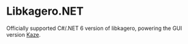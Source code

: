 # Libkagero.NET
Officially supported C#/.NET 6 version of libkagero, powering the GUI version [Kaze](https://github.com/Stridsvagn69420/Kaze).
